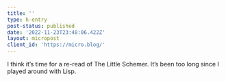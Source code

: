```yaml
---
title: ''
type: h-entry
post-status: published
date: '2022-11-23T23:48:06.422Z'
layout: micropost
client_id: 'https://micro.blog/'
---
```

I think it’s time for a re-read of The Little Schemer. It’s been too long since I played around with Lisp.
